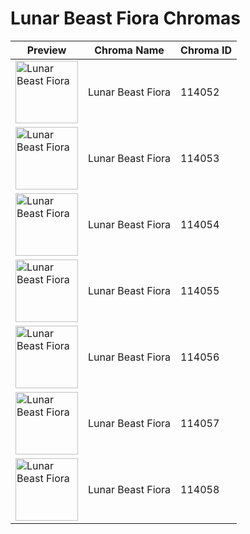 # Lunar Beast Fiora Chromas

| Preview | Chroma Name | Chroma ID |
|---|---|---|
| <img src='https://raw.communitydragon.org/latest/plugins/rcp-be-lol-game-data/global/default/v1/champion-chroma-images/114/114052.png' alt='Lunar Beast Fiora' width='100'> | Lunar Beast Fiora | 114052 |
| <img src='https://raw.communitydragon.org/latest/plugins/rcp-be-lol-game-data/global/default/v1/champion-chroma-images/114/114053.png' alt='Lunar Beast Fiora' width='100'> | Lunar Beast Fiora | 114053 |
| <img src='https://raw.communitydragon.org/latest/plugins/rcp-be-lol-game-data/global/default/v1/champion-chroma-images/114/114054.png' alt='Lunar Beast Fiora' width='100'> | Lunar Beast Fiora | 114054 |
| <img src='https://raw.communitydragon.org/latest/plugins/rcp-be-lol-game-data/global/default/v1/champion-chroma-images/114/114055.png' alt='Lunar Beast Fiora' width='100'> | Lunar Beast Fiora | 114055 |
| <img src='https://raw.communitydragon.org/latest/plugins/rcp-be-lol-game-data/global/default/v1/champion-chroma-images/114/114056.png' alt='Lunar Beast Fiora' width='100'> | Lunar Beast Fiora | 114056 |
| <img src='https://raw.communitydragon.org/latest/plugins/rcp-be-lol-game-data/global/default/v1/champion-chroma-images/114/114057.png' alt='Lunar Beast Fiora' width='100'> | Lunar Beast Fiora | 114057 |
| <img src='https://raw.communitydragon.org/latest/plugins/rcp-be-lol-game-data/global/default/v1/champion-chroma-images/114/114058.png' alt='Lunar Beast Fiora' width='100'> | Lunar Beast Fiora | 114058 |
